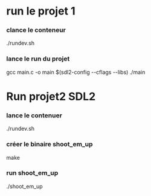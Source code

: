# run le projet 1
### clance le conteneur

./rundev.sh

### lance le run du projet

gcc main.c -o main $(sdl2-config --cflags --libs)
./main

# Run projet2 SDL2
### lance le contenuer
./rundev.sh

### créer le binaire shoot_em_up

make

### run shoot_em_up
./shoot_em_up